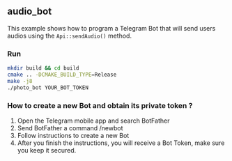 ## audio_bot
This example shows how to program a Telegram Bot that will send users audios using the `Api::sendAudio()` method.

### Run
```bash
mkdir build && cd build
cmake .. -DCMAKE_BUILD_TYPE=Release
make -j8
./photo_bot YOUR_BOT_TOKEN
```

### How to create a new Bot and obtain its private token ?
1. Open the Telegram mobile app and search BotFather
2. Send BotFather a command /newbot
3. Follow instructions to create a new Bot
4. After you finish the instructions, you will receive a Bot Token, make sure you keep it secured.

